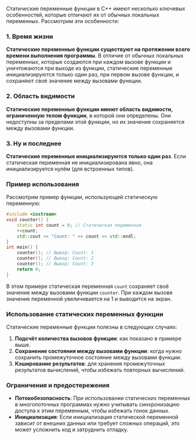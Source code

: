 Статические переменные функции в C++ имеют несколько ключевых особенностей, которые отличают их от обычных локальных переменных. Рассмотрим эти особенности:

### 1. Время жизни

**Статические переменные функции существуют на протяжении всего времени выполнения программы**. В отличие от обычных локальных переменных, которые создаются при каждом вызове функции и уничтожаются при выходе из функции, статические переменные инициализируются только один раз, при первом вызове функции, и сохраняют своё значение между вызовами функции.

### 2. Область видимости

**Статические переменные функции имеют область видимости, ограниченную телом функции**, в которой они определены. Они недоступны за пределами этой функции, но их значение сохраняется между вызовами функции.

### 3. Ну и последнее

**Статические переменные инициализируются только один раз**. Если статическая переменная не инициализирована явно, она инициализируется нулём (для встроенных типов).

### Пример использования

Рассмотрим пример функции, использующей статическую переменную:

```cpp
#include <iostream>
void counter() {
    static int count = 0; // Статическая переменная
    ++count;
    std::cout << "Count: " << count << std::endl;
}
int main() {
    counter(); // Вывод: Count: 1
    counter(); // Вывод: Count: 2
    counter(); // Вывод: Count: 3
    return 0;
}
```

В этом примере статическая переменная `count` сохраняет своё значение между вызовами функции `counter`. При каждом вызове значение переменной увеличивается на 1 и выводится на экран.

### Использование статических переменных функции

Статические переменные функции полезны в следующих случаях:

1. **Подсчёт количества вызовов функции**: как показано в примере выше.
2. **Сохранение состояния между вызовами функции**: когда нужно сохранить промежуточное состояние между вызовами функции.
3. **Кэширование результатов**: для хранения промежуточных результатов вычислений, чтобы избежать повторных вычислений.

### Ограничения и предостережения
- **Потокобезопасность**: При использовании статических переменных в многопоточных программах нужно учитывать синхронизацию доступа к этим переменным, чтобы избежать гонок данных.
- **Инициализация**: Если инициализация статической переменной зависит от внешних данных или требует сложных операций, это может усложнить код и затруднить отладку.
